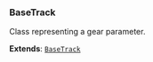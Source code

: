 <a name="BaseTrack"></a>

### BaseTrack 
Class representing a gear parameter.


**Extends**: [<code>BaseTrack</code>](#BaseTrack)  

